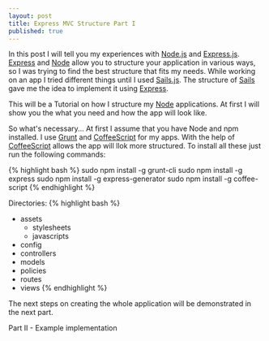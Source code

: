 ```yaml
---
layout: post
title: Express MVC Structure Part I
published: true
---
```


In this post I will tell you my experiences with [Node.js][2] and [Express.js][1].
[Express][1] and [Node][2] allow you to structure your application in various ways,
so I was trying to find the best structure that fits my needs.
While working on an app I tried different things until I used [Sails.js][3].
The structure of [Sails][3] gave me the idea to implement it using [Express][1].

This will be a Tutorial on how I structure my [Node][2] applications. At first I will
show you the what you need and how the app will look like.

So what's necessary... At first I assume that you have Node and npm installed.
I use [Grunt][4] and [CoffeeScript][5] for my apps. With the help of [CoffeeScript][5]
allows the app will llok more structured. To install all these just run the following commands:

{% highlight bash %}
sudo npm install -g grunt-cli
sudo npm install -g express
sudo npm install -g express-generator
sudo npm install -g coffee-script
{% endhighlight %}

Directories:
{% highlight bash %}
- assets
  - stylesheets
  - javascripts
- config
- controllers
- models
- policies
- routes
- views
{% endhighlight %}

The next steps on creating the whole application will be demonstrated in the next part.

Part II - Example implementation

[1]: http://expressjs.com/
[2]: https://nodejs.org/
[3]: http://sailsjs.org/#!/
[4]: http://gruntjs.com/
[5]: http://coffeescript.org/